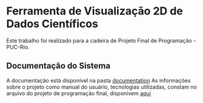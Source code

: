 <h1> Ferramenta de Visualização 2D de Dados Científicos </h1>
<p>Este trabalho foi realizado para a cadeira de Projeto Final de Programação - PUC-Rio.</p>

## Documentação do Sistema </h1>
A documentação está disponível na pasta [documentation](https://github.com/mayaragomys/2Dviewer/tree/main/documentation)
As informações sobre o projeto como manual do usuário, tecnologias utilizadas, constam no arquivo do projeto de programação final, disponívem [aqui](https://github.com/mayaragomys/2Dviewer/blob/main/Projeto_de_programacao_.pdf)
